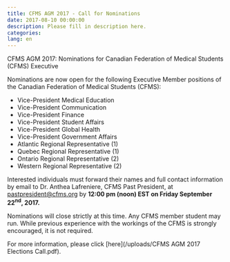 ```yaml
---
title: CFMS AGM 2017 - Call for Nominations
date: 2017-08-10 00:00:00
description: Please fill in description here.
categories:
lang: en
---
```



CFMS AGM 2017: Nominations for Canadian Federation of Medical Students (CFMS) Executive

Nominations are now open for the following Executive Member positions of the Canadian Federation of Medical Students (CFMS):

* Vice-President Medical Education
* Vice-President Communication
* Vice-President Finance
* Vice-President Student Affairs
* Vice-President Global Health
* Vice-President Government Affairs
* Atlantic Regional Representative (1)
* Quebec Regional Representative (1)
* Ontario Regional Representative (2)
* Western Regional Representative (2)

Interested individuals must forward their names and full contact information by email to Dr. Anthea Lafreniere, CFMS Past President, at pastpresident@cfms.org by&nbsp;**12:00 pm (noon) EST on Friday September 22<sup>nd</sup>, 2017.**

Nominations will close strictly at this time. Any CFMS member student may run. While previous experience with the workings of the CFMS is strongly encouraged, it is not required.

For more information, please click&nbsp;[here](/uploads/CFMS AGM 2017 Elections Call.pdf).